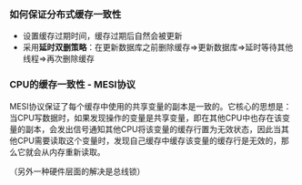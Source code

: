 ### 如何保证分布式缓存一致性

- 设置缓存过期时间，缓存过期后自然会被更新
- 采用**延时双删策略**：在更新数据库之前删除缓存=>更新数据库=>延时等待其他线程=>再次删除缓存

### CPU的缓存一致性 - MESI协议

MESI协议保证了每个缓存中使用的共享变量的副本是一致的。它核心的思想是：当CPU写数据时，如果发现操作的变量是共享变量，即在其他CPU中也存在该变量的副本，会发出信号通知其他CPU将该变量的缓存行置为无效状态，因此当其他CPU需要读取这个变量时，发现自己缓存中缓存该变量的缓存行是无效的，那么它就会从内存重新读取。

（另外一种硬件层面的解决是总线锁）

